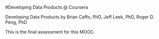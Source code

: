 #Developing Data Products @ Coursera

Developing Data Products
by Brian Caffo, PhD, Jeff Leek, PhD, Roger D. Peng, PhD

This is the final assessment for this MOOC.
